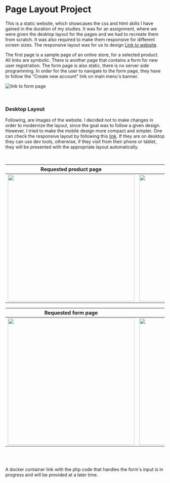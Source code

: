 # Page Layout Project
This is a static website, which showcases the css and html skills I have gained in the duration of my studies.
It was for an assignment, where we were given the desktop layout for the pages and we had to recreate them from scratch. 
It was also required to make them responsive for different screen sizes. The responsive layout was for us to design [Link to website](./homepage.html).  

The first page is a sample page of an online store, for a selected product. All links are symbolic. There
is another page that contains a form for new user registration. The form page is also static, there is no
server side programming. In order for the user to navigate to the form page, they have to follow the 
"Create new account" link on main menu's banner.

![link to form page](images/readme_images/link_to_form.png)

<br>

### Desktop Layout

Following, are images of the website. I decided not to make changes in order to modernize the layout, since the goal was to follow a given design. 
However, I tried to make the mobile design more compact and simpler. One can check the responsive layout by following this 
[link](https://aspa7beginner.github.io/web_based/). If they are on desktop they can use dev tools, otherwise, 
if they visit from their phone or tablet, they will be presented with the appropriate layout automatically.

<br>

Requested product page            |  Designed product page
:-------------------------:|:-------------------------:
<img src="images/readme_images/requested_desktop_page_layout.png" width="400px">  |  <img src="images/readme_images/desktop_page_layout.png" width="400px">

Requested form page            |  Designed form page
:-------------------------:|:-------------------------:
<img src="images/readme_images/requested_desktop_form_page_layout.png" width="400px">  |  <img src="images/readme_images/desktop_form_page_layout.png" width="400px">

<br><br>

A docker container link with the php code that handles the form's input is in progress and will be provided at a later time.

<script src="./hostParentSizing.js"></script>
